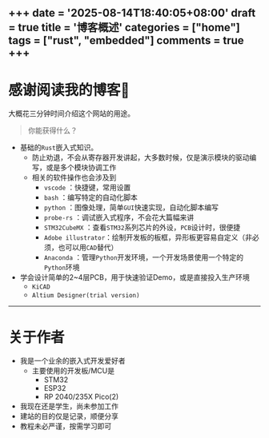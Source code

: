 +++
date = '2025-08-14T18:40:05+08:00'
draft = true
title = '博客概述'
categories = ["home"]  
tags = ["rust", "embedded"]
comments = true
+++
---
# 感谢阅读我的博客🦀
大概花三分钟时间介绍这个网站的用途。
> 你能获得什么？
- 基础的`Rust`嵌入式知识。
  - 防止劝退，不会从寄存器开发讲起，大多数时候，仅是演示模块的驱动编写，或是多个模块协调工作
  - 相关的软件操作也会涉及到
    - `vscode`      ：快捷键，常用设置
    - `bash`        ：编写特定的自动化脚本
    - `python`      ：图像处理，简单`GUI`快速实现，自动化脚本编写
    - `probe-rs`    ：调试嵌入式程序，不会花大篇幅来讲
    - `STM32CubeMX` ：查看`STM32`系列芯片的外设，`PCB`设计时，很便捷
    - `Adobe illustrator`：绘制开发板的板框，异形板更容易自定义（非必须，也可以用`CAD`替代）
    - `Anaconda`    ：管理`Python`开发环境，一个开发场景使用一个特定的`Python`环境
- 学会设计简单的2~4层PCB，用于快速验证Demo，或是直接投入生产环境
  - `KiCAD`
  - `Altium Designer(trial version)`
---
# 关于作者
- 我是一个业余的嵌入式开发爱好者
  - 主要使用的开发板/MCU是
    - STM32
    - ESP32
    - RP 2040/235X Pico(2)    
- 我现在还是学生，尚未参加工作
- 建站的目的仅是记录，顺便分享
- 教程未必严谨，按需学习即可
